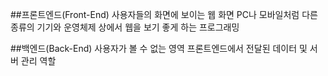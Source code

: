 ##프론트엔드(Front-End)
사용자들의 화면에 보이는 웹 화면
PC나 모바일처럼 다른 종류의 기기와 운영체제 상에서 웹을 보기 좋게 하는 프로그래밍


##백엔드(Back-End) 
사용자가 볼 수 없는 영역
프론트엔드에서 전달된 데이터 및 서버 관리 역할